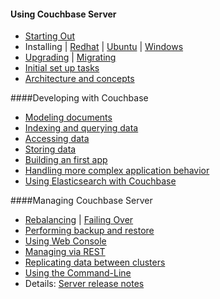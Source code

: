 #### Using Couchbase Server

- [Starting Out][ref1]
- Installing | [Redhat][ref2] | [Ubuntu][ref3] | [Windows][ref4]
- [Upgrading][ref5] | [Migrating][ref6]
- [Initial set up tasks][ref7]
- [Architecture and concepts][ref8]

####Developing with Couchbase
- [Modeling documents][ref16]
- [Indexing and querying data][ref17]
- [Accessing data][ref18]
- [Storing data][ref19]
- [Building an first app][ref20]
- [Handling more complex application behavior][ref21]
- [Using Elasticsearch with Couchbase][ref22]

####Managing Couchbase Server
- [Rebalancing][ref9] | [Failing Over][ref9]
- [Performing backup and restore][ref10]
- [Using Web Console][ref11]
- [Managing via REST][ref12]
- [Replicating data between clusters][ref13]
- [Using the Command-Line][ref14]
- Details: [Server release notes][ref15]



[ref1]: server_guide.html#installing-couchbase-server
[ref2]: server_guide.html#red-hat-linux-installation
[ref3]: server_guide.html#ubuntu-linux-installation
[ref4]: server_guide.html#microsoft-windows-installation
[ref5]: server_guide.html#upgrading-to-couchbase-server-20

[ref6]: server_guide.html#migration-to-couchbase
[ref7]: server_guide.html#setting-up-couchbase-server
[ref8]: server_guide.html#architecture-and-concepts
[ref9]: server_guide.html#node-failover
[ref10]: server_guide.html#backup-and-restore

[ref11]: server_guide.html#web-console-for-administration
[ref12]: server_guide.html#using-the-rest-api
[ref13]: server_guide.html#cross-datacenter-replication-xdcr
[ref14]: server_guide.html#command-line-interface-for-administration
[ref15]: server_guide.html#appendix-release-notes

[ref16]: dev_guide.html#modeling-documents
[ref17]: dev_guide.html#finding-data-with-views
[ref18]: dev_guide.html#accessing-data-with-couchbase-sdks
[ref19]: dev_guide.html#storing-data
[ref20]: dev_guide.html#creating-your-first-application

[ref21]: dev_guide.html#advanced-topics-in-development
[ref22]: elasticsearch_guide.html



